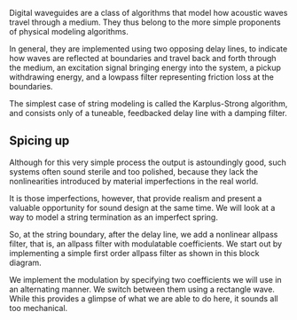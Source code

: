 Digital waveguides are a class of algorithms that model how acoustic waves travel through a medium. They thus belong to the more simple proponents of physical modeling algorithms. 

In general, they are implemented using two opposing delay lines, to indicate how waves are reflected at boundaries and travel back and forth through the medium, an excitation signal bringing energy into the system, a pickup withdrawing energy, and a lowpass filter representing friction loss at the boundaries.

The simplest case of string modeling is called the Karplus-Strong algorithm, and consists only of a tuneable, feedbacked delay line with a damping filter. 

## Spicing up

Although for this very simple process the output is astoundingly good, such systems often sound sterile and too polished, because they lack the nonlinearities introduced by material imperfections in the real world.

It is those imperfections, however, that provide realism and present a valuable opportunity for sound design at the same time. We will look at a way to model a string termination as an imperfect spring.

So, at the string boundary, after the delay line, we add a nonlinear allpass filter, that is, an allpass filter with modulatable coefficients. We start out by implementing a simple first order allpass filter as shown in this block diagram.

We implement the modulation by specifying two coefficients we will use in an alternating manner. We switch between them using a rectangle wave. While this provides a glimpse of what we are able to do here, it sounds all too mechanical.
